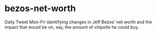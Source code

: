 # bezos-net-worth

Daily Tweet Mon-Fri identifying changes in Jeff Bezos' net worth and the impact that would be on, say, the amount of chipotle he could buy.
